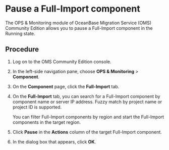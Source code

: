 # Pause a Full-Import component

The OPS & Monitoring module of OceanBase Migration Service (OMS) Community Edition allows you to pause a Full-Import component in the Running state.

## Procedure

1. Log on to the OMS Community Edition console.

2. In the left-side navigation pane, choose **OPS & Monitoring** > **Component**.

3. On the **Component** page, click the **Full-Import** tab.

4. On the **Full-Import** tab, you can search for a Full-Import component by component name or server IP address. Fuzzy match by project name or project ID is supported.

   You can filter Full-Import components by region and start the Full-Import components in the target region.

5. Click **Pause** in the **Actions** column of the target Full-Import component.

6. In the dialog box that appears, click **OK**.
